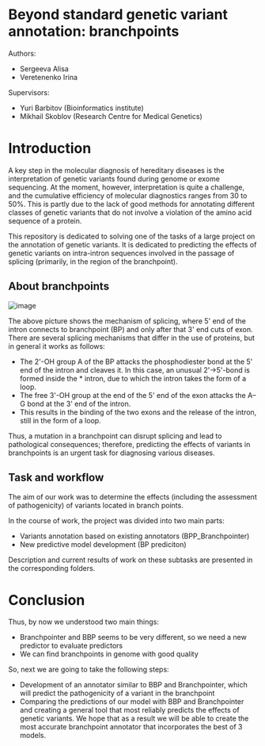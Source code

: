 # Beyond standard genetic variant annotation: branchpoints

Authors:
* Sergeeva Alisa
* Veretenenko Irina

Supervisors: 
* Yuri Barbitov (Bioinformatics institute) 
* Mikhail Skoblov (Research Centre for Medical Genetics)

# Introduction
A key step in the molecular diagnosis of hereditary diseases is the interpretation of genetic variants found during genome or exome sequencing. At the moment, however, interpretation is quite a challenge, and the cumulative efficiency of molecular diagnostics ranges from 30 to 50%. This is partly due to the lack of good methods for annotating different classes of genetic variants that do not involve a violation of the amino acid sequence of a protein.

This repository is dedicated to solving one of the tasks of a large project on the annotation of genetic variants. It is dedicated to predicting the effects of genetic variants on intra-intron sequences involved in the passage of splicing (primarily, in the region of the branchpoint). 

## About branchpoints
![image](https://user-images.githubusercontent.com/83416875/169659518-e4e0b883-ed98-42cb-b183-96b81bafe59d.png)

The above picture shows the mechanism of splicing, where 5' end of the intron connects to branchpoint (BP) and only after that 3' end cuts of exon. There are several splicing mechanisms that differ in the use of proteins, but in general it works as follows: 
* The 2'-OH group A of the BP attacks the phosphodiester bond at the 5' end of the intron and cleaves it. In this case, an unusual 2'->5'-bond is formed inside the * intron, due to which the intron takes the form of a loop.
* The free 3'-OH group at the end of the 5' end of the exon attacks the A–G bond at the 3' end of the intron.
* This results in the binding of the two exons and the release of the intron, still in the form of a loop.

Thus, a mutation in a branchpoint can disrupt splicing and lead to pathological consequences; therefore, predicting the effects of variants in branchpoints is an urgent task for diagnosing various diseases.

## Task and workflow

The aim of our work was to determine the effects (including the assessment of pathogenicity) of variants located in branch points.

In the course of work, the project was divided into two main parts:
* Variants annotation based on existing annotators (BPP_Branchpointer)
* New predictive model development (BP prediciton)

Description and current results of work on these subtasks are presented in the corresponding folders.

# Conclusion
Thus, by now we understood two main things: 
* Branchpointer and BBP seems to be very different, so we need a new predictor to evaluate predictors  
* We can find branchpoints in genome with good quality

So, next we are going to take the following steps: 
* Development of an annotator similar to BBP and Branchpointer, which will predict the pathogenicity of a variant in the branchpoint
* Comparing the predictions of our model with BBP and Branchpointer and creating a general tool that most reliably predicts the effects of genetic variants. We hope that as a result we will be able to create the most accurate branchpoint annotator that incorporates the best of 3 models. 
